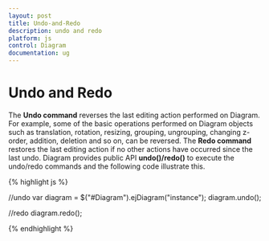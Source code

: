 ```yaml
---
layout: post
title: Undo-and-Redo
description: undo and redo
platform: js
control: Diagram
documentation: ug
---
```


# Undo and Redo

The **Undo command** reverses the last editing action performed on Diagram. For example, some of the basic operations performed on Diagram objects such as translation, rotation, resizing, grouping, ungrouping, changing z-order, addition, deletion and so on, can be reversed. The **Redo command** restores the last editing action if no other actions have occurred since the last undo. Diagram provides public API **undo()/redo()** to execute the undo/redo commands and the following code illustrate this.

{% highlight js %}

//undo
var diagram = $("#Diagram").ejDiagram("instance");
diagram.undo();

//redo
diagram.redo();

{% endhighlight %}
